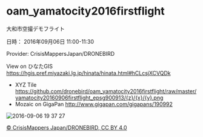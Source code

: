 # oam_yamatocity2016firstflight
大和市空撮デモフライト

日時： 2016年09月06日 11:00-11:30

Provider: CrisisMappersJapan/DRONEBIRD

View on ひなたGIS
https://hgis.pref.miyazaki.lg.jp/hinata/hinata.html#hCLcsjXCVQDk

- XYZ Tile <https://github.com/dronebird/oam_yamatocity2016firstflight/raw/master/yamatocity20160906firstflight_epsg900913/{z}/{x}/{y}.png>
- Mozaic on GigaPan <http://www.gigapan.com/gigapans/190992>

![2016-09-06 19 37 27](https://cloud.githubusercontent.com/assets/416977/18271601/ead3c48a-746d-11e6-8b3c-f2b00d5e4ed2.png)


[© CrisisMappers Japan/DRONEBIRD, CC BY 4.0](https://github.com/dronebird/oam_yamatocity2016firstflight/blob/master/LICENSE.md)
